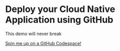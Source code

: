 # Deploy your Cloud Native Application using GitHub
This demo will never break

[Spin me up on a GitHub Codespace!](https://codespaces.new/scubaninja/solid-demo)
